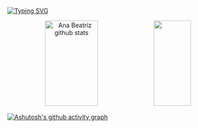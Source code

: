 [![Typing SVG](https://readme-typing-svg.herokuapp.com/?color=ff91a4&size=35&center=true&vCenter=true&width=1000&lines=Oi!+Me+chamo+Ana+Beatriz;Tenho+18+anos;Sou+uma+estudante+buscando+aprender;Seja+bem+vindo!+:%29)](https://git.io/typing-svg)

<div align="center">  
  <img width="49%" height="195px" src="https://github-readme-stats.vercel.app/api?username=anabzerati&show_icons=true&count_private=true&hide_border=true&title_color=ff91a4&icon_color=ff91a4&text_color=c9d1d9&bg_color=0d1117" alt="Ana Beatriz github stats" /> 
  <img width="41%" height="195px" src="https://github-readme-stats.vercel.app/api/top-langs/?username=anabzerati&layout=compact&hide_border=true&title_color=ff91a4&text_color=ff91a4&bg_color=0d1117" />
</div>

[![Ashutosh's github activity graph](https://github-readme-activity-graph.cyclic.app/graph?username=anabzerati&bg_color=030303&color=cb7ca1&line=cb7ca1&point=cb7ca1&area=true&hide_border=true)](https://github.com/ashutosh00710/github-readme-activity-graph)
